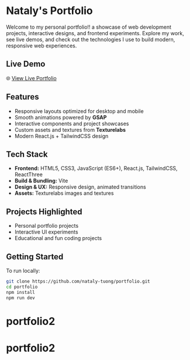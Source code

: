 # Nataly's Portfolio

Welcome to my personal portfolio!! a showcase of web development projects, interactive designs, and frontend experiments. Explore my work, see live demos, and check out the technologies I use to build modern, responsive web experiences.

## Live Demo

🌐 [View Live Portfolio](https://portfolio-nine-topaz-66.vercel.app/)

## Features

- Responsive layouts optimized for desktop and mobile
- Smooth animations powered by **GSAP**
- Interactive components and project showcases
- Custom assets and textures from **Texturelabs**
- Modern React.js + TailwindCSS design

## Tech Stack

- **Frontend:** HTML5, CSS3, JavaScript (ES6+), React.js, TailwindCSS, ReactThree
- **Build & Bundling:** Vite
- **Design & UX:** Responsive design, animated transitions
- **Assets:** Texturelabs images and textures

## Projects Highlighted

- Personal portfolio projects
- Interactive UI experiments
- Educational and fun coding projects

## Getting Started

To run locally:

```bash
git clone https://github.com/nataly-tuong/portfolio.git
cd portfolio
npm install
npm run dev
```
# portfolio2
# portfolio2

